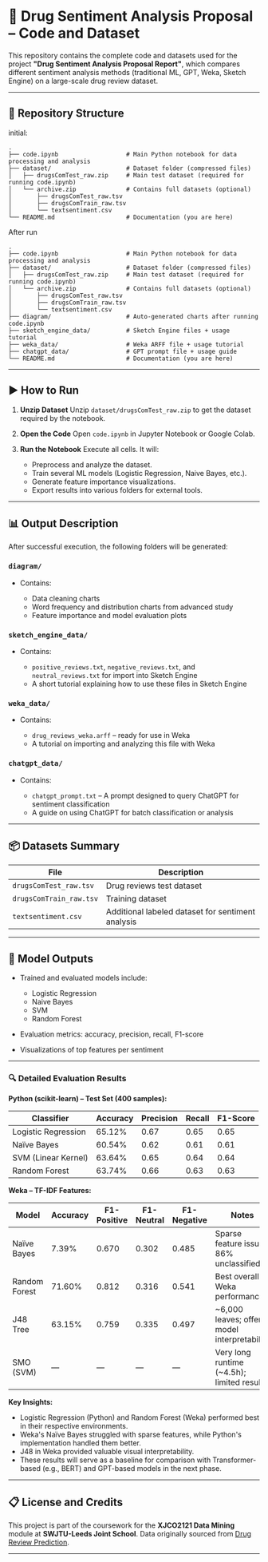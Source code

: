 

# 💊 Drug Sentiment Analysis Proposal – Code and Dataset

This repository contains the complete code and datasets used for the project **"Drug Sentiment Analysis Proposal Report"**, which compares different sentiment analysis methods (traditional ML, GPT, Weka, Sketch Engine) on a large-scale drug review dataset.

---

## 📁 Repository Structure
initial:
```
.
├── code.ipynb                   # Main Python notebook for data processing and analysis
├── dataset/                     # Dataset folder (compressed files)
│   ├── drugsComTest_raw.zip     # Main test dataset (required for running code.ipynb)
│   └── archive.zip              # Contains full datasets (optional)
│       ├── drugsComTest_raw.tsv
│       ├── drugsComTrain_raw.tsv
│       └── textsentiment.csv
└── README.md                    # Documentation (you are here)
```
After run
```
.
├── code.ipynb                   # Main Python notebook for data processing and analysis
├── dataset/                     # Dataset folder (compressed files)
│   ├── drugsComTest_raw.zip     # Main test dataset (required for running code.ipynb)
│   └── archive.zip              # Contains full datasets (optional)
│       ├── drugsComTest_raw.tsv
│       ├── drugsComTrain_raw.tsv
│       └── textsentiment.csv
├── diagram/                     # Auto-generated charts after running code.ipynb
├── sketch_engine_data/          # Sketch Engine files + usage tutorial
├── weka_data/                   # Weka ARFF file + usage tutorial
├── chatgpt_data/                # GPT prompt file + usage guide
└── README.md                    # Documentation (you are here)
```

---

## ▶️ How to Run

1. **Unzip Dataset**
   Unzip `dataset/drugsComTest_raw.zip` to get the dataset required by the notebook.

2. **Open the Code**
   Open `code.ipynb` in Jupyter Notebook or Google Colab.

3. **Run the Notebook**
   Execute all cells. It will:

   * Preprocess and analyze the dataset.
   * Train several ML models (Logistic Regression, Naive Bayes, etc.).
   * Generate feature importance visualizations.
   * Export results into various folders for external tools.

---

## 📊 Output Description

After successful execution, the following folders will be generated:

### `diagram/`

* Contains:

  * Data cleaning charts
  * Word frequency and distribution charts from advanced study
  * Feature importance and model evaluation plots

### `sketch_engine_data/`

* Contains:

  * `positive_reviews.txt`, `negative_reviews.txt`, and `neutral_reviews.txt` for import into Sketch Engine
  * A short tutorial explaining how to use these files in Sketch Engine

### `weka_data/`

* Contains:

  * `drug_reviews_weka.arff` – ready for use in Weka
  * A tutorial on importing and analyzing this file with Weka

### `chatgpt_data/`

* Contains:

  * `chatgpt_prompt.txt` – A prompt designed to query ChatGPT for sentiment classification
  * A guide on using ChatGPT for batch classification or analysis

---

## 📦 Datasets Summary

| File                    | Description                                            |
| ----------------------- | ------------------------------------------------------ |
| `drugsComTest_raw.tsv`  | Drug reviews test dataset                              |
| `drugsComTrain_raw.tsv` | Training dataset                                       |
| `textsentiment.csv`     | Additional labeled dataset for sentiment analysis      |

---

## 🧪 Model Outputs

* Trained and evaluated models include:

  * Logistic Regression
  * Naive Bayes
  * SVM
  * Random Forest
* Evaluation metrics: accuracy, precision, recall, F1-score
* Visualizations of top features per sentiment

---

### 🔍 Detailed Evaluation Results

**Python (scikit-learn) – Test Set (400 samples):**

| Classifier          | Accuracy | Precision | Recall | F1-Score |
| ------------------- | -------- | --------- | ------ | -------- |
| Logistic Regression | 65.12%   | 0.67      | 0.65   | 0.65     |
| Naïve Bayes         | 60.54%   | 0.62      | 0.61   | 0.61     |
| SVM (Linear Kernel) | 63.64%   | 0.65      | 0.64   | 0.64     |
| Random Forest       | 63.74%   | 0.66      | 0.63   | 0.63     |

**Weka – TF-IDF Features:**

| Model         | Accuracy | F1-Positive | F1-Neutral | F1-Negative | Notes                                         |
| ------------- | -------- | ----------- | ---------- | ----------- | --------------------------------------------- |
| Naïve Bayes   | 7.39%    | 0.670       | 0.302      | 0.485       | Sparse feature issue; 86% unclassified        |
| Random Forest | 71.60%   | 0.812       | 0.316      | 0.541       | Best overall Weka performance                 |
| J48 Tree      | 63.15%   | 0.759       | 0.335      | 0.497       | \~6,000 leaves; offers model interpretability |
| SMO (SVM)     | —        | —           | —          | —           | Very long runtime (\~4.5h); limited results   |

**Key Insights:**

* Logistic Regression (Python) and Random Forest (Weka) performed best in their respective environments.
* Weka's Naïve Bayes struggled with sparse features, while Python's implementation handled them better.
* J48 in Weka provided valuable visual interpretability.
* These results will serve as a baseline for comparison with Transformer-based (e.g., BERT) and GPT-based models in the next phase.

---

## 📋 License and Credits

This project is part of the coursework for the **XJCO2121 Data Mining** module at **SWJTU-Leeds Joint School**. Data originally sourced from [Drug Review Prediction](https://www.kaggle.com/datasets/oladayoowoeye/drug-review-prediction-sentiment-analysis?select=drugsComTest_raw.tsv).

---



